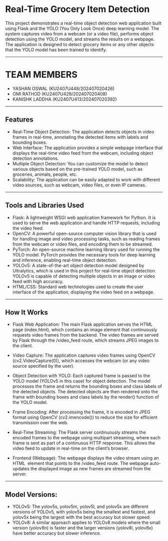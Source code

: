 # Real-Time Grocery Item Detection
This project demonstrates a real-time object detection web application built using Flask and the YOLO (You Only Look Once) deep learning model. The system captures video from a webcam (or a video file), performs object detection using the YOLO model, and streams the results on a webpage. The application is designed to detect grocery items or any other objects that the YOLO model has been trained to identify.

--- 

# TEAM MEMBERS
- YASHAN OSWAL (KU2407U448/202407020426)
- OMI RATHOD (KU2407U429/202407020408)
- KANISHK LADDHA (KU2407U413/202407020392)
 ---
 
## Features
- Real-Time Object Detection: The application detects objects in video frames in real-time, annotating the detected items with labels and bounding boxes.
- Web Interface: The application provides a simple webpage interface that displays the real-time video feed from the webcam, including object detection annotations.
- Multiple Object Detection: You can customize the model to detect various objects based on the pre-trained YOLO model, such as groceries, animals, people, etc.
- Scalability: The application can be easily adapted to work with different video sources, such as webcam, video files, or even IP cameras.

---

## Tools and Libraries Used
- Flask: A lightweight WSGI web application framework for Python. It is used to serve the web application and handle HTTP requests, including the video feed.
- OpenCV: A powerful open-source computer vision library that is used for handling image and video processing tasks, such as reading frames from the webcam or video files, and encoding them to be streamed.
- PyTorch: An open-source machine learning library used for running the YOLO model. PyTorch provides the necessary tools for deep learning and inference, enabling real-time object detection.
- YOLOv5: A state-of-the-art object detection model designed by Ultralytics, which is used in this project for real-time object detection. YOLOv5 is capable of detecting multiple objects in an image or video feed with high accuracy.
- HTML/CSS: Standard web technologies used to create the user interface of the application, displaying the video feed on a webpage.

---

## How It Works
- Flask Web Application:
The main Flask application serves the HTML page (index.html), which contains an image element that continuously requests video frames from the backend.
The video frames are served by Flask through the /video_feed route, which streams JPEG images to the client.

- Video Capture:
The application captures video frames using OpenCV (cv2.VideoCapture(0)), which accesses the webcam (or any video source specified by the user).

- Object Detection with YOLO:
Each captured frame is passed to the YOLO model (YOLOv5 in this case) for object detection. The model processes the frame and returns the bounding boxes and class labels of the detected objects.
The detected objects are then rendered onto the frame with bounding boxes and class labels by the render() function of the YOLO model.

- Frame Encoding:
After processing the frame, it is encoded in JPEG format using OpenCV (cv2.imencode()) to reduce the size for efficient transmission over the web.

- Real-Time Streaming:
The Flask server continuously streams the encoded frames to the webpage using multipart streaming, where each frame is sent as part of a continuous HTTP response. This allows the video feed to update in real-time on the client’s browser.

- Frontend (Webpage):
The webpage displays the video stream using an HTML <img> element that points to the /video_feed route.
The webpage auto-updates the displayed image as new frames are streamed from the server.

---

## Model Versions:
- YOLOv5: The yolov5s, yolov5m, yolov5l, and yolov5x are different versions of YOLOv5, with yolov5s being the smallest and fastest, and yolov5x being the largest with the best accuracy but slower speed.
- YOLOv8: A similar approach applies to YOLOv8 models where the small version (yolov8n) is faster and the larger versions (yolov8l, yolov8x) have better accuracy but slower inference.
